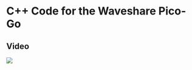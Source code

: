 # C++ Code for the Waveshare Pico-Go

## Video
![](https://github.com/MKesenheimer/pico-go/blob/master/files/pico-go.gif)
